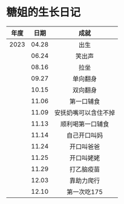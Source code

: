 # 糖姐的生长日记

| 年度 | 日期  |         成就         |
| :--: | :---: | :------------------: |
| 2023 | 04.28 |         出生         |
|      | 06.24 |        笑出声        |
|      | 08.16 |         拉坐         |
|      | 09.27 |       单向翻身       |
|      | 10.15 |       双向翻身       |
|      | 11.06 |      第一口辅食      |
|      | 11.09 | 安抚奶嘴可以含住不掉 |
|      | 11.13 |   顺利喝第一口辅食   |
|      | 11.14 |     自己开口叫妈     |
|      | 11.24 |      开口叫爸爸      |
|      | 11.25 |      开口叫姥姥      |
|      | 11.29 |      打乙脑疫苗      |
|      | 12.03 |      靠助力爬行      |
|      | 12.10 |     第一次吃175      |



